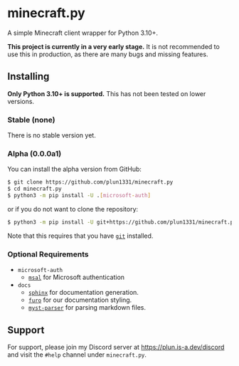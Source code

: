 # minecraft.py

A simple Minecraft client wrapper for Python 3.10+.

**This project is currently in a very early stage.** 
It is not recommended to use this in production, 
as there are many bugs and missing features.


## Installing

**Only Python 3.10+ is supported.** This has not been tested on lower versions.

### Stable (none)

There is no stable version yet.

### Alpha (0.0.0a1)

You can install the alpha version from GitHub:

```bash
$ git clone https://github.com/plun1331/minecraft.py
$ cd minecraft.py
$ python3 -m pip install -U .[microsoft-auth]
```

or if you do not want to clone the repository:

```bash
$ python3 -m pip install -U git+https://github.com/plun1331/minecraft.py
```

Note that this requires that you have [`git`](https://git-scm.com/) installed.


### Optional Requirements
- `microsoft-auth`
    - [`msal`](https://pypi.org/project/msal/) for Microsoft authentication
- `docs`
    - [`sphinx`](https://pypi.org/project/sphinx/) for documentation generation.
    - [`furo`](https://pypi.org/project/furo/) for our documentation styling.
    - [`myst-parser`](https://pypi.org/project/myst-parser/) for parsing markdown files.
    
## Support

For support, please join my Discord server at https://plun.is-a.dev/discord and visit the `#help` channel under `minecraft.py`.
